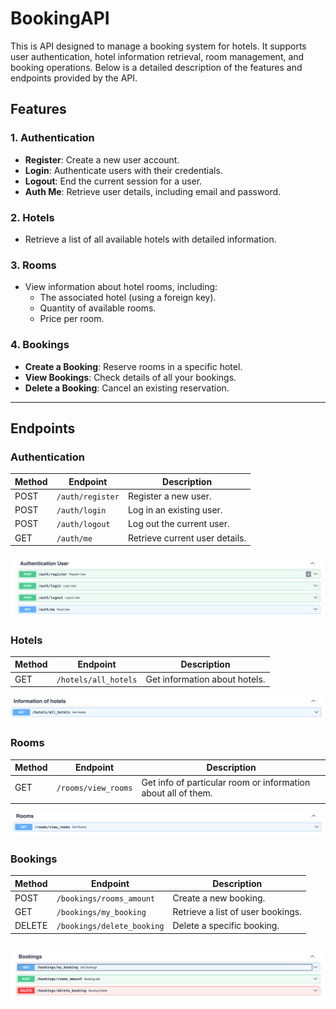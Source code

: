 # BookingAPI


This is API designed to manage a booking system for hotels. It supports user authentication, hotel information retrieval, room management, and booking operations. Below is a detailed description of the features and endpoints provided by the API.

## Features

### 1. **Authentication**
- **Register**: Create a new user account.
- **Login**: Authenticate users with their credentials.
- **Logout**: End the current session for a user.
- **Auth Me**: Retrieve user details, including email and password.

### 2. **Hotels**
- Retrieve a list of all available hotels with detailed information.

### 3. **Rooms**
- View information about hotel rooms, including:
  - The associated hotel (using a foreign key).
  - Quantity of available rooms.
  - Price per room.

### 4. **Bookings**
- **Create a Booking**: Reserve rooms in a specific hotel.
- **View Bookings**: Check details of all your bookings.
- **Delete a Booking**: Cancel an existing reservation.

---

## Endpoints

### **Authentication**
| Method | Endpoint       | Description                   |
|--------|----------------|-------------------------------|
| POST   | `/auth/register` | Register a new user.          |
| POST   | `/auth/login`    | Log in an existing user.       |
| POST   | `/auth/logout`   | Log out the current user.      |
| GET    | `/auth/me`       | Retrieve current user details. |

![img.png](app/static/images/img.png)

### **Hotels**
| Method | Endpoint             | Description                  |
|--------|----------------------|------------------------------|
| GET    | `/hotels/all_hotels` | Get information about hotels.|

![img.png](app/static/images/img_1.png)

### **Rooms**
| Method | Endpoint            | Description                                                   |
|--------|---------------------|---------------------------------------------------------------|
| GET    | `/rooms/view_rooms` | Get info of particular room or information about all of them. |
     |

![img.png](app/static/images/img1.png)

### **Bookings**
| Method | Endpoint                   | Description                          |
|--------|----------------------------|--------------------------------------|
| POST   | `/bookings/rooms_amount`   | Create a new booking.                |
| GET    | `/bookings/my_booking`     | Retrieve a list of user bookings.    |
| DELETE | `/bookings/delete_booking` | Delete a specific booking.           |

![img.png](app/static/images/img_2.png)
---

